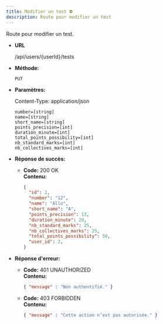 ```yaml
---
title: Modifier un test ⛔
description: Route pour modifier un test
---
```


Route pour modifier un test.

- **URL**

  /api/users/{userId}/tests

- **Méthode:**

  `PUT`

- **Paramètres:**

  Content-Type: application/json<br>

  `number=[string]`<br>
  `name=[string]`<br>
  `short_name=[string]`<br>
  `points_precision=[int]`<br>
  `duration_minute=[int]`<br>
  `total_points_possibility=[int]`<br>
  `nb_standard_marks=[int]`<br>
  `nb_collectives_marks=[int]`<br>

- **Réponse de succès:**

  - **Code:** 200 OK <br />
    **Contenu:**
    ```json
    {
      "id": 2,
      "number": "12",
      "name": "Allo",
      "short_name": "A",
      "points_precision": 13,
      "duration_minute": 20,
      "nb_standard_marks": 25,
      "nb_collectives_marks": 25,
      "total_points_possibility": 50,
      "user_id": 2,
    }

    ```

- **Réponse d'erreur:**

  - **Code:** 401 UNAUTHORIZED <br />
    **Contenu:**
    ```json
    { "message" : "Non authentifié." }
    ```

  - **Code:** 403 FORBIDDEN <br />
    **Contenu:**
    ```json
    { "message" : "Cette action n’est pas autorisée." }
    ```
